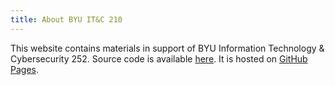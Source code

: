 ```yaml
---
title: About BYU IT&C 210
---
```


This website contains materials in support of BYU Information Technology & Cybersecurity 252. Source code is available [here](https://github.com/bredd/byu-itc-252.github.io). It is hosted on [GitHub Pages](https://pages.github.com/).